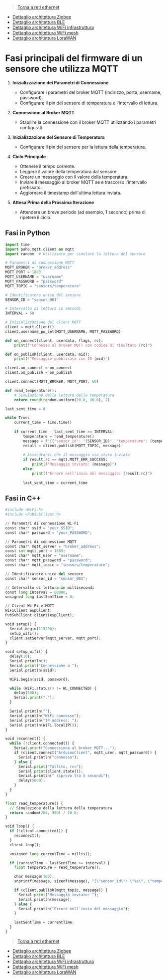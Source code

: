 >[Torna a reti ethernet](archeth.md)

- [Dettaglio architettura Zigbee](archzigbee.md)
- [Dettaglio architettura BLE](archble.md)
- [Dettaglio architettura WiFi infrastruttura](archwifi.md)
- [Dettaglio architettura WiFi mesh](archmesh.md) 
- [Dettaglio architettura LoraWAN](lorawanclasses.md) 

# Fasi principali del firmware di un sensore che utilizza MQTT

1. **Inizializzazione dei Parametri di Connessione**
   - Configurare i parametri del broker MQTT (indirizzo, porta, username, password).
   - Configurare il pin del sensore di temperatura e l'intervallo di lettura.

2. **Connessione al Broker MQTT**
   - Stabilire la connessione con il broker MQTT utilizzando i parametri configurati.

3. **Inizializzazione del Sensore di Temperatura**
   - Configurare il pin del sensore per la lettura della temperatura.

4. **Ciclo Principale**
   - Ottenere il tempo corrente.
   - Leggere il valore della temperatura dal sensore.
   - Creare un messaggio con il valore della temperatura.
   - Inviare il messaggio al broker MQTT se è trascorso l'intervallo prefissato.
   - Aggiornare il timestamp dell'ultima lettura inviata.

5. **Attesa Prima della Prossima Iterazione**
   - Attendere un breve periodo (ad esempio, 1 secondo) prima di ripetere il ciclo.


## Fasi in Python

``` Python
import time
import paho.mqtt.client as mqtt
import random  # Utilizzato per simulare la lettura del sensore

# Parametri di connessione MQTT
MQTT_BROKER = "broker_address"
MQTT_PORT = 1883
MQTT_USERNAME = "username"
MQTT_PASSWORD = "password"
MQTT_TOPIC = "sensors/temperature"

# Identificatore unico del sensore
SENSOR_ID = "sensor_001"

# Intervallo di lettura in secondi
INTERVAL = 60

# Inizializzazione del client MQTT
client = mqtt.Client()
client.username_pw_set(MQTT_USERNAME, MQTT_PASSWORD)

def on_connect(client, userdata, flags, rc):
    print(f"Connesso al broker MQTT con codice di risultato {rc}")

def on_publish(client, userdata, mid):
    print(f"Messaggio pubblicato con ID {mid}")

client.on_connect = on_connect
client.on_publish = on_publish

client.connect(MQTT_BROKER, MQTT_PORT, 60)

def read_temperature():
    # Simulazione della lettura della temperatura
    return round(random.uniform(20.0, 30.0), 2)

last_sent_time = 0

while True:
    current_time = time.time()
    
    if current_time - last_sent_time >= INTERVAL:
        temperature = read_temperature()
        message = f'{{"sensor_id": "{SENSOR_ID}", "temperature": {temperature}}}'
        result = client.publish(MQTT_TOPIC, message)
        
        # Assicurarsi che il messaggio sia stato inviato
        if result.rc == mqtt.MQTT_ERR_SUCCESS:
            print(f"Messaggio inviato: {message}")
        else:
            print(f"Errore nell'invio del messaggio: {result.rc}")
        
        last_sent_time = current_time
```

## Fasi in C++

``` Python
#include <WiFi.h>
#include <PubSubClient.h>

// Parametri di connessione Wi-Fi
const char* ssid = "your_SSID";
const char* password = "your_PASSWORD";

// Parametri di connessione MQTT
const char* mqtt_server = "broker_address";
const int mqtt_port = 1883;
const char* mqtt_user = "username";
const char* mqtt_password = "password";
const char* mqtt_topic = "sensors/temperature";

// Identificatore unico del sensore
const char* sensor_id = "sensor_001";

// Intervallo di lettura in millisecondi
const long interval = 60000;
unsigned long lastSentTime = 0;

// Client Wi-Fi e MQTT
WiFiClient espClient;
PubSubClient client(espClient);

void setup() {
  Serial.begin(115200);
  setup_wifi();
  client.setServer(mqtt_server, mqtt_port);
}

void setup_wifi() {
  delay(10);
  Serial.println();
  Serial.print("Connessione a ");
  Serial.println(ssid);

  WiFi.begin(ssid, password);

  while (WiFi.status() != WL_CONNECTED) {
    delay(500);
    Serial.print(".");
  }

  Serial.println("");
  Serial.println("WiFi connesso");
  Serial.println("IP address: ");
  Serial.println(WiFi.localIP());
}

void reconnect() {
  while (!client.connected()) {
    Serial.print("Connessione al broker MQTT...");
    if (client.connect("ArduinoClient", mqtt_user, mqtt_password)) {
      Serial.println("connesso");
    } else {
      Serial.print("fallito, rc=");
      Serial.print(client.state());
      Serial.println(" riprovo tra 5 secondi");
      delay(5000);
    }
  }
}

float read_temperature() {
  // Simulazione della lettura della temperatura
  return random(200, 300) / 10.0;
}

void loop() {
  if (!client.connected()) {
    reconnect();
  }
  client.loop();

  unsigned long currentTime = millis();

  if (currentTime - lastSentTime >= interval) {
    float temperature = read_temperature();

    char message[100];
    snprintf(message, sizeof(message), "{\"sensor_id\": \"%s\", \"temperature\": %.2f}", sensor_id, temperature);

    if (client.publish(mqtt_topic, message)) {
      Serial.print("Messaggio inviato: ");
      Serial.println(message);
    } else {
      Serial.println("Errore nell'invio del messaggio");
    }

    lastSentTime = currentTime;
  }
}
```



>[Torna a reti ethernet](archeth.md)

- [Dettaglio architettura Zigbee](archzigbee.md)
- [Dettaglio architettura BLE](archble.md)
- [Dettaglio architettura WiFi infrastruttura](archwifi.md)
- [Dettaglio architettura WiFi mesh](archmesh.md) 
- [Dettaglio architettura LoraWAN](lorawanclasses.md) 

